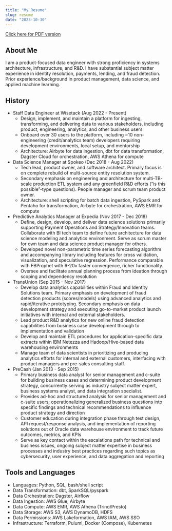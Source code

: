 ```yaml
---
title: "My Resume"
slug: resume
date: "2023-10-30"
---
```

[Click here for PDF version](resume.pdf)

## About Me
I am a product-focused data engineer with strong proficiency in systems architecture, infrastructure, and R&D. I have substantial subject matter experience in identity resolution, payments, lending, and fraud detection. Prior experience/background in product management, data science, and applied machine learning.
## History
- Staff Data Engineer at Wisetack (Aug 2022 - Present)
    - Design, implement, and maintain a platform for ingesting, transforming, and delivering data to various stakeholders, including product, engineering, analytics, and other business users
    - Onboard over 30 users to the platform, including ~10 non-engineering (credit/analytics team) developers requiring development environments, local setup, and mentorship
    - Architecture: Airbyte for data ingestion, dbt for data transformation, Dagster Cloud for orchestration, AWS Athena for compute
- Data Science Manager at Spokeo (Dec 2018 - Aug 2022)
    - Tech lead, product owner, and software architect. Primary focus is on complete rebuild of multi-source entity resolution system. 
    - Secondary emphasis on engineering and architecture for multi-TB-scale production ETL system and any greenfield R&D efforts (“is this possible”-type questions). People manager and scrum team product owner.
    - Architecture: shell scripting for batch data ingestion, PySpark and Pentaho for transformation, Airbyte for orchestration, AWS EMR for compute
- Predictive Analytics Manager at Expedia (Nov 2017 - Dec 2018)
    - Define, design, develop, and deliver data science solutions primarily supporting Payment Operations and Strategy/Innovation teams. Collaborate with BI tech team to define future architecture for data science modeling and analytics environment. Serve as scrum master for own team and data science product manager for others.
    - Developed novel non-parametric time series forecasting algorithm and accompanying library including features for cross validation, visualization, and speculative regression. Performance comparable with FBProphet with 6-20x faster convergence, richer functionality.
    - Oversee and facilitate annual planning process from ideation through scoping and dependency resolution
- TransUnion (Sep 2015 - Nov 2017)
    - Develop data analytics capabilities within Fraud and Identity Solutions team. Primary emphasis on development of fraud detection products (scores/models) using advanced analytics and rapid/iterative prototyping. Secondary emphasis on data development strategy and executing go-to-market product launch initiatives with internal and external stakeholders. 
    - Lead product R&D analytics for new online fraud detection capabilities from business case development through to implementation and validation
    - Develop and maintain ETL procedures for application-specific data extracts within IBM Netezza and Hadoop/Hive-based data warehousing environments
    - Manage team of data scientists in prioritizing and producing analytics efforts for internal and external customers, interfacing with product managers and pre-sales consulting staff. 
- PreCash (Jan 2013 - Sep 2015)
    - Primary business data analyst for senior management and c-suite for building business cases and determining product development strategy, concurrently serving as industry subject matter expert, business systems analyst, and data integration specialist.
    - Provides ad-hoc and structured analysis for senior management and c-suite users; operationalizing generalized business questions into specific findings and technical recommendations to influence product strategy and direction
    - Customer education during integration phase through test design, API request/response analysis, and implementation of reporting solutions out of Oracle data warehouse environment to track future outcomes, metrics, and KPIs
    - Serve as key contact within the escalations path for technical and business issues, ongoing subject matter expertise in business processes and industry best practices regarding such topics as cybersecurity, user experience, and data aggregation and reporting
## Tools and Languages
- Languages: Python, SQL, bash/shell script
- Data Transformation: dbt, SparkSQL/pyspark
- Data Orchestration: Dagster, Airflow
- Data Ingestion: AWS Glue, Airbyte
- Data Compute: AWS EMR, AWS Athena (Trino/Presto)
- Data Storage: AWS S3, AWS DynamoDB, HDFS
- Data Permissions: AWS Lakeformation, AWS IAM, AWS SSO
- Infrastructure: Terraform, Pulumi, Docker (Compose), Kubernetes